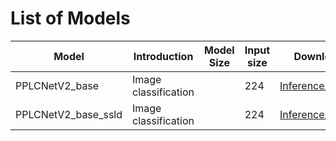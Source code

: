 # List of Models
| Model | Introduction | Model Size | Input size | Download link |
|---|---|---|---|---|
| PPLCNetV2_base  | Image classification |  | 224 | [Inference](https://paddle-imagenet-models-name.bj.bcebos.com/dygraph/inference/PPLCNetV2_base_infer.tar)/[Pretrained](https://paddle-imagenet-models-name.bj.bcebos.com/dygraph/legendary_models/PPLCNetV2_base_pretrained.pdparams) |
| PPLCNetV2_base_ssld  | Image classification |  | 224 | [Inference](https://paddle-imagenet-models-name.bj.bcebos.com/dygraph/inference/PPLCNetV2_base_ssld_infer.tar)/[Pretrained](https://paddle-imagenet-models-name.bj.bcebos.com/dygraph/legendary_models/PPLCNetV2_base_ssld_pretrained.pdparams) |
